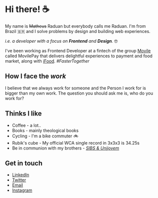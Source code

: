 # Hi there! :coffee:

My name is ~~Matheus~~ Raduan but everybody calls me Raduan. I'm from Brazil 🇧🇷 and I solve problems by design and building web experiences.

*i.e. a developer with a focus on **Frontend** and **Design**.* :nerd_face:

 I've been working as Frontend Developer at a fintech of the group [Movile](https://www.movile.com.br/) called MovilePay that delivers delightful experiences to payment and food market, along with [iFood](https://www.ifood.com.br/). *#FasterTogether*

## How I face the *work*

I believe that we always work for someone and the Person I work for is bigger than my own work.
The question you should ask me is, who do you work for?

## Thinks I like

- Coffee - a lot..
- Books - mainly theological books
- Cycling - I'm a bike commuter :bike:
- Rubik's cube - My official WCA single record in 3x3x3 is 34.25s
- Be in communion with my brothers - *[SIBS & Unijovem](https://www.instagram.com/unijovemsibs/)*


## Get in touch

- [LinkedIn](https://www.linkedin.com/in/matheus-raduan/)
- [Twitter](https://twitter.com/MRRaduan)
- [Email](mailto:math.raduan@gmail.com)
- [Instagram](https://www.instagram.com/raduan.me/)
